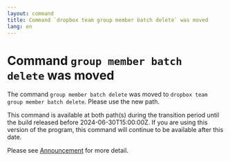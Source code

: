```yaml
---
layout: command
title: Command `dropbox team group member batch delete` was moved
lang: en
---
```


# Command `group member batch delete` was moved

The command `group member batch delete` was moved to `dropbox team group member batch delete`. Please use the new path.

This command is available at both path(s) during the transition period until the build released before 2024-06-30T15:00:00Z. If you are using this version of the program, this command will continue to be available after this date.

Please see [Announcement](https://github.com/watermint/toolbox/discussions/799) for more detail.


